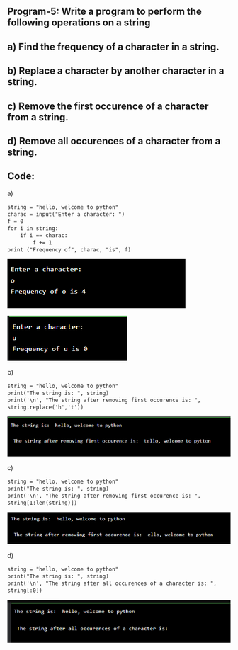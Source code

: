## Program-5: Write a program to perform the following operations on a string

## a) Find the frequency of a character in a string.

## b) Replace a character by another character in a string.

## c) Remove the first occurence of a character from a string.

## d) Remove all occurences of a character from a string.

## Code:

a)

```
string = "hello, welcome to python"
charac = input("Enter a character: ")
f = 0
for i in string:
    if i == charac:
        f += 1
print ("Frequency of", charac, "is", f)
```

![image](https://github.com/mepsiess/images-repo/blob/main/12.png?raw=true)

![image](https://github.com/mepsiess/images-repo/blob/main/13.png?raw=true)

b)

```
string = "hello, welcome to python"
print("The string is: ", string)
print('\n', "The string after removing first occurence is: ", string.replace('h','t'))

```

![image](https://github.com/mepsiess/images-repo/blob/main/14.png?raw=true)

c)

```
string = "hello, welcome to python"
print("The string is: ", string)
print('\n', "The string after removing first occurence is: ", string[1:len(string)])

```

![image](https://github.com/mepsiess/images-repo/blob/main/15.png?raw=true)

d)

```
string = "hello, welcome to python"
print("The string is: ", string)
print('\n', "The string after all occurences of a character is: ", string[:0])

```

![image](https://github.com/mepsiess/images-repo/blob/main/16.png?raw=true)
